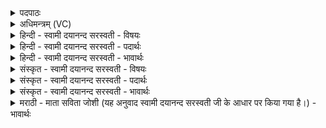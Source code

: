 <details><summary>पदपाठः</summary>

इन्द्रस्य। वज्रः॑। म॒रुता॑म्। अनी॑कम्। मि॒त्रस्य॑। गर्भः॑। वरु॑णस्य। नाभिः॑। सः। इ॒माम्। नः॒। ह॒व्यदा॑ति॒मिति॑ ह॒व्यऽदा॑तिम्। जु॒षा॒णः। देव॑। र॒थ॒। प्रति॑। ह॒व्या। गृ॒भा॒य॒। ५४।
</details>

<details><summary>अधिमन्त्रम् (VC)</summary>

- वीरो देवता
- भारद्वाज ऋषिः
- निचृत्त्रिष्टुप्
- धैवतः
</details>

<details><summary>हिन्दी - स्वामी दयानन्द सरस्वती - विषयः</summary>

फिर उसी विषय को अगले मन्त्र में कहा है ॥
</details>

<details><summary>हिन्दी - स्वामी दयानन्द सरस्वती - पदार्थः</summary>

पदार्थान्वयभाषाः -  हे (देव) उत्तम विद्यावाले (रथ) रमणीयस्वरूप विद्वन् ! (इमाम्) इस (हव्यदातिम्) देने योग्य पदार्थों के दान को (जुषाणः) सेवते हुए (सः) पूर्वोक्त आप जो (इन्द्रस्य) बिजुली का (वज्रः) गिरना (मरुताम्) मनुष्यों की (अनीकम्) सेना (मित्रस्य) मित्र के (गर्भः) अन्तःकरण का आशय और (वरुणस्य) श्रेष्ठ जन के (नाभिः) आत्मा का मध्यवर्त्ती विचार है, उसको (नः) और हमको (हव्या) ग्रहण करने योग्य वस्तुओं को (प्रति गृभाय) प्रतिग्रह अर्थात् स्वीकार कीजिए ॥५४ ॥
</details>

<details><summary>हिन्दी - स्वामी दयानन्द सरस्वती - भावार्थः</summary>

भावार्थभाषाः -  जिन मनुष्यों की सेना अतिश्रेष्ठ, बिजुली की विद्या, मित्र का आशय, आप्त सत्यवक्ताओं का विचार और विद्यादि का दान स्वीकार किये तथा दूसरों को दिये हैं, वे सब ओर से मङ्गलयुक्त होवें ॥५४ ॥
</details>

<details><summary>संस्कृत - स्वामी दयानन्द सरस्वती - विषयः</summary>

पुनस्तमेव विषयमाह ॥
</details>

<details><summary>संस्कृत - स्वामी दयानन्द सरस्वती - पदार्थः</summary>

पदार्थान्वयभाषाः -  हे देव ! यथेमां हव्यदातिं जुषाणस्स त्वं य इन्द्रस्य वज्रो मरुतामनीकं मित्रस्य गर्भो वरुणस्य नाभिरस्य तं नोऽस्मान् हव्या च प्रति गृभाय ॥५४ ॥
</details>

<details><summary>संस्कृत - स्वामी दयानन्द सरस्वती - भावार्थः</summary>

भावार्थभाषाः -  येषां मनुष्याणां सेनाऽतिश्रेष्ठा विद्युद्विद्या मित्राशय आप्तविचारो विद्यादिदानञ्च स्वीकृतानि सन्त्यन्येभ्यो देयानि च ते सर्वतो मङ्गलावृताः स्युः ॥५४ ॥
</details>

<details><summary>मराठी - माता सविता जोशी (यह अनुवाद स्वामी दयानन्द सरस्वती जी के आधार पर किया गया है।) - भावार्थः</summary>

भावार्थभाषाः -  जी माणसे अतिश्रेष्ठ सेना, विद्युत विद्या, मित्रांचा अभिप्राय, श्रेष्ठ लोकांचे विचार व विद्या यांचा अंगीकार करतात व इतरांनाही स्वीकार करावयास लावतात त्यांचे सर्व प्रकारे कल्याण होते.
</details>